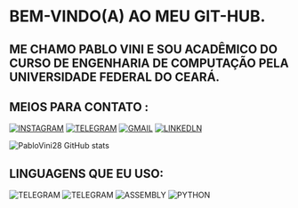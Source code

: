 # BEM-VINDO(A) AO MEU GIT-HUB.

## ME CHAMO PABLO VINI E SOU ACADÊMICO DO CURSO DE ENGENHARIA DE COMPUTAÇÃO PELA UNIVERSIDADE FEDERAL DO CEARÁ.
    
## MEIOS PARA CONTATO :

  [![INSTAGRAM](https://img.shields.io/badge/Instagram-E4405F?style=for-the-badge&logo=instagram&logoColor=white)](https://instagram.com/pablovinix_?igshid=OGQ5ZDc2ODk2ZA==)
  [![TELEGRAM](https://img.shields.io/badge/Telegram-26A5E4.svg?style=for-the-badge&logo=Telegram&logoColor=white)](https://t.me/PabloVini2811)
  [![GMAIL](https://img.shields.io/badge/Gmail-EA4335.svg?style=for-the-badge&logo=Gmail&logoColor=white)](https://mail.google.com/mail/u/0/?fs=1&tf=cm&source=mailto&to=pablovsa2811@gmail.com)
  [![LINKEDLN](https://img.shields.io/badge/LinkedIn-0A66C2.svg?style=for-the-badge&logo=LinkedIn&logoColor=white)](https://www.linkedin.com/in/pablo-vinicios-da-silva-araujo-89b159280?lipi=urn%3Ali%3Apage%3Ad_flagship3_profile_view_base_contact_details%3B6v%2FbR%2BFATmOox9skY4jw%2Fg%3D%3D)  

  ![PabloVini28 GitHub stats](https://github-readme-stats.vercel.app/api?username=PabloVini28&icons=true&theme=transparent)

## LINGUAGENS QUE EU USO:

 ![TELEGRAM](https://img.shields.io/badge/C-A8B9CC.svg?style=for-the-badge&logo=C&logoColor=black) ![TELEGRAM](https://img.shields.io/badge/C++-00599C.svg?style=for-the-badge&logo=C++&logoColor=white) ![ASSEMBLY](https://img.shields.io/badge/_-ASM-6E4C13.svg?style=for-the-badge) ![PYTHON](https://img.shields.io/badge/_-PY-3572A5.svg?style=for-the-badge)
    
    
